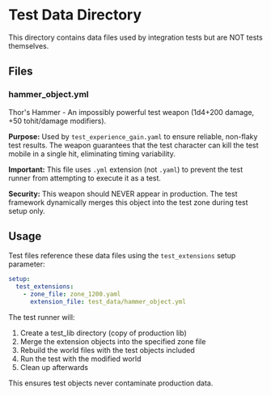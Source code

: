 # Test Data Directory

This directory contains data files used by integration tests but are NOT tests themselves.

## Files

### hammer_object.yml

Thor's Hammer - An impossibly powerful test weapon (1d4+200 damage, +50 tohit/damage modifiers).

**Purpose:** Used by `test_experience_gain.yaml` to ensure reliable, non-flaky test results. The weapon guarantees that the test character can kill the test mobile in a single hit, eliminating timing variability.

**Important:** This file uses `.yml` extension (not `.yaml`) to prevent the test runner from attempting to execute it as a test.

**Security:** This weapon should NEVER appear in production. The test framework dynamically merges this object into the test zone during test setup only.

## Usage

Test files reference these data files using the `test_extensions` setup parameter:

```yaml
setup:
  test_extensions:
    - zone_file: zone_1200.yaml
      extension_file: test_data/hammer_object.yml
```

The test runner will:
1. Create a test_lib directory (copy of production lib)
2. Merge the extension objects into the specified zone file
3. Rebuild the world files with the test objects included
4. Run the test with the modified world
5. Clean up afterwards

This ensures test objects never contaminate production data.
